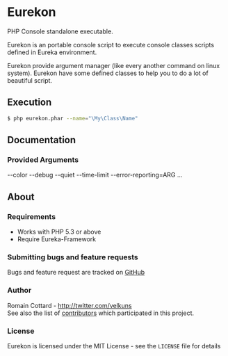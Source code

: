 # Eurekon
PHP Console standalone executable.

Eurekon is an portable console script to execute console classes scripts defined in
Eureka environment.

Eurekon provide argument manager (like every another command on linux system).
Eurekon have some defined classes to help you to do a lot of beautiful script.

## Execution


```bash
$ php eurekon.phar --name="\My\Class\Name"
```

## Documentation

### Provided Arguments
--color
--debug
--quiet
--time-limit
--error-reporting=ARG
...


## About

### Requirements

- Works with PHP 5.3 or above
- Require Eureka-Framework

### Submitting bugs and feature requests

Bugs and feature request are tracked on [GitHub](https://github.com/velkuns/Eurekon/issues)


### Author

Romain Cottard - <http://twitter.com/velkuns><br />
See also the list of [contributors](https://github.com/velkuns/Eurekon/contributors) which participated in this project.

### License

Eurekon is licensed under the MIT License - see the `LICENSE` file for details
